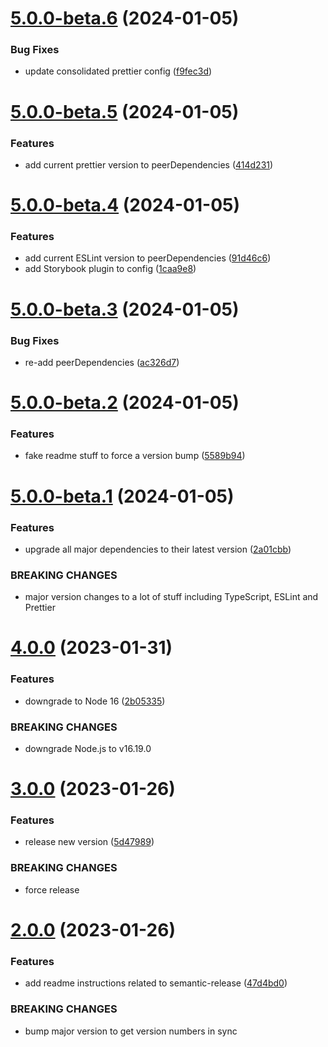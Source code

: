 # [5.0.0-beta.6](https://github.com/kapowaz/eslint-config/compare/v5.0.0-beta.5...v5.0.0-beta.6) (2024-01-05)


### Bug Fixes

* update consolidated prettier config ([f9fec3d](https://github.com/kapowaz/eslint-config/commit/f9fec3da113ad908906bec1b6a034da499250291))

# [5.0.0-beta.5](https://github.com/kapowaz/eslint-config/compare/v5.0.0-beta.4...v5.0.0-beta.5) (2024-01-05)


### Features

* add current prettier version to peerDependencies ([414d231](https://github.com/kapowaz/eslint-config/commit/414d231d0e5c8d6703c97b9aa591784420b9f3de))

# [5.0.0-beta.4](https://github.com/kapowaz/eslint-config/compare/v5.0.0-beta.3...v5.0.0-beta.4) (2024-01-05)


### Features

* add current ESLint version to peerDependencies ([91d46c6](https://github.com/kapowaz/eslint-config/commit/91d46c62ecb920fa2b072a089656b2c0b69a7d99))
* add Storybook plugin to config ([1caa9e8](https://github.com/kapowaz/eslint-config/commit/1caa9e8a465093b4c303c77ee1020fd9a0701487))

# [5.0.0-beta.3](https://github.com/kapowaz/eslint-config/compare/v5.0.0-beta.2...v5.0.0-beta.3) (2024-01-05)


### Bug Fixes

* re-add peerDependencies ([ac326d7](https://github.com/kapowaz/eslint-config/commit/ac326d726cc1baa676875dbca07196f8f087decf))

# [5.0.0-beta.2](https://github.com/kapowaz/eslint-config/compare/v5.0.0-beta.1...v5.0.0-beta.2) (2024-01-05)


### Features

* fake readme stuff to force a version bump ([5589b94](https://github.com/kapowaz/eslint-config/commit/5589b94d84749c833b6dad18fb6ae58bacc13fb1))

# [5.0.0-beta.1](https://github.com/kapowaz/eslint-config/compare/v4.0.0...v5.0.0-beta.1) (2024-01-05)


### Features

* upgrade all major dependencies to their latest version ([2a01cbb](https://github.com/kapowaz/eslint-config/commit/2a01cbb987408386c6f755e91ca4deb21c03c93e))


### BREAKING CHANGES

* major version changes to a lot of stuff including TypeScript, ESLint and Prettier

# [4.0.0](https://github.com/kapowaz/eslint-config/compare/v3.0.0...v4.0.0) (2023-01-31)


### Features

* downgrade to Node 16 ([2b05335](https://github.com/kapowaz/eslint-config/commit/2b0533522b3c1a35d03b7ae7f2ac43cfad86854c))


### BREAKING CHANGES

* downgrade Node.js to v16.19.0

# [3.0.0](https://github.com/kapowaz/eslint-config/compare/v2.0.0...v3.0.0) (2023-01-26)


### Features

* release new version ([5d47989](https://github.com/kapowaz/eslint-config/commit/5d479893e662ac26cfaccaa0f8c6919131c07bbf))


### BREAKING CHANGES

* force release

# [2.0.0](https://github.com/kapowaz/eslint-config/compare/v1.0.0...v2.0.0) (2023-01-26)


### Features

* add readme instructions related to semantic-release ([47d4bd0](https://github.com/kapowaz/eslint-config/commit/47d4bd0647c0691260430512ca20c455e6dd9155))


### BREAKING CHANGES

* bump major version to get version numbers in sync
